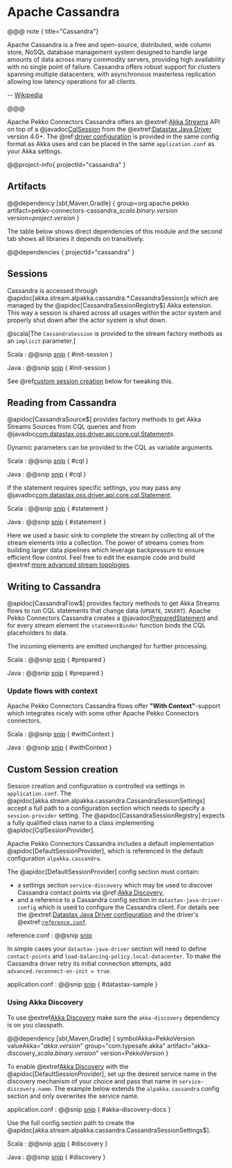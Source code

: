 # Apache Cassandra

@@@ note { title="Cassandra"}

Apache Cassandra is a free and open-source, distributed, wide column store, NoSQL database management system designed to handle large amounts of data across many commodity servers, providing high availability with no single point of failure. Cassandra offers robust support for clusters spanning multiple datacenters, with asynchronous masterless replication allowing low latency operations for all clients.

-- [Wikipedia](https://en.wikipedia.org/wiki/Apache_Cassandra)

@@@

Apache Pekko Connectors Cassandra offers an @extref:[Akka Streams](akka:/stream/index.html) API on top of a @javadoc[CqlSession](com.datastax.oss.driver.api.core.CqlSession) from the @extref:[Datastax Java Driver](cassandra-driver:) version 4.0+. The @ref:[driver configuration](#custom-session-creation) is provided in the same config format as Akka uses and can be placed in the same `application.conf` as your Akka settings.

@@project-info{ projectId="cassandra" }

## Artifacts

@@dependency [sbt,Maven,Gradle] {
  group=org.apache.pekko
  artifact=pekko-connectors-cassandra_$scala.binary.version$
  version=$project.version$
}

The table below shows direct dependencies of this module and the second tab shows all libraries it depends on transitively.

@@dependencies { projectId="cassandra" }


## Sessions

Cassandra is accessed through @apidoc[akka.stream.alpakka.cassandra.*.CassandraSession]s which are managed by the @apidoc[CassandraSessionRegistry$] Akka extension. This way a session is shared across all usages within the actor system and properly shut down after the actor system is shut down.

@scala[The `CassandraSession` is provided to the stream factory methods as an `implicit` parameter.]

Scala
: @@snip [snip](/cassandra/src/test/scala/docs/scaladsl/CassandraSourceSpec.scala) { #init-session }

Java
: @@snip [snip](/cassandra/src/test/java/docs/javadsl/CassandraSourceTest.java) { #init-session }

See @ref[custom session creation](#custom-session-creation) below for tweaking this.


## Reading from Cassandra

@apidoc[CassandraSource$] provides factory methods to get Akka Streams Sources from CQL queries and from @javadoc[com.datastax.oss.driver.api.core.cql.Statement](com.datastax.oss.driver.api.core.cql.Statement)s.

Dynamic parameters can be provided to the CQL as variable arguments.

Scala
: @@snip [snip](/cassandra/src/test/scala/docs/scaladsl/CassandraSourceSpec.scala) { #cql }

Java
: @@snip [snip](/cassandra/src/test/java/docs/javadsl/CassandraSourceTest.java) { #cql }


If the statement requires specific settings, you may pass any @javadoc[com.datastax.oss.driver.api.core.cql.Statement](com.datastax.oss.driver.api.core.cql.Statement).

Scala
: @@snip [snip](/cassandra/src/test/scala/docs/scaladsl/CassandraSourceSpec.scala) { #statement }

Java
: @@snip [snip](/cassandra/src/test/java/docs/javadsl/CassandraSourceTest.java) { #statement }


Here we used a basic sink to complete the stream by collecting all of the stream elements into a collection. The power of streams comes from building larger data pipelines which leverage backpressure to ensure efficient flow control. Feel free to edit the example code and build @extref:[more advanced stream topologies](akka:stream/stream-introduction.html).


## Writing to Cassandra

@apidoc[CassandraFlow$] provides factory methods to get Akka Streams flows to run CQL statements that change data (`UPDATE`, `INSERT`). Apache Pekko Connectors Cassandra creates a @javadoc[PreparedStatement](com.datastax.oss.driver.api.core.cql.PreparedStatement) and for every stream element the `statementBinder` function binds the CQL placeholders to data.

The incoming elements are emitted unchanged for further processing.

Scala
: @@snip [snip](/cassandra/src/test/scala/docs/scaladsl/CassandraFlowSpec.scala) { #prepared }

Java
: @@snip [snip](/cassandra/src/test/java/docs/javadsl/CassandraFlowTest.java) { #prepared }

### Update flows with context

Apache Pekko Connectors Cassandra flows offer **"With Context"**-support which integrates nicely with some other Apache Pekko Connectors connectors.

Scala
: @@snip [snip](/cassandra/src/test/scala/docs/scaladsl/CassandraFlowSpec.scala) { #withContext }

Java
: @@snip [snip](/cassandra/src/test/java/docs/javadsl/CassandraFlowTest.java) { #withContext }


## Custom Session creation

Session creation and configuration is controlled via settings in `application.conf`. The @apidoc[akka.stream.alpakka.cassandra.CassandraSessionSettings] accept a full path to a configuration section which needs to specify a `session-provider` setting. The @apidoc[CassandraSessionRegistry] expects a fully qualified class name to a class implementing @apidoc[CqlSessionProvider].

Apache Pekko Connectors Cassandra includes a default implementation @apidoc[DefaultSessionProvider], which is referenced in the default configuration `alpakka.cassandra`.

The @apidoc[DefaultSessionProvider] config section must contain:

* a settings section `service-discovery` which may be used to discover Cassandra contact points via @ref:[Akka Discovery](#using-akka-discovery),
* and a reference to a Cassandra config section in `datastax-java-driver-config` which is used to configure the Cassandra client. For details see the @extref:[Datastax Java Driver configuration](cassandra-driver:manual/core/configuration/#quick-overview) and the driver's @extref:[`reference.conf`](cassandra-driver:manual/core/configuration/reference/).

reference.conf
: @@snip [snip](/cassandra/src/main/resources/reference.conf)

In simple cases your `datastax-java-driver` section will need to define `contact-points` and `load-balancing-policy.local-datacenter`. To make the Cassandra driver retry its initial connection attempts, add `advanced.reconnect-on-init = true`.

application.conf
: @@snip [snip](/cassandra/src/test/resources/application.conf) { #datastax-sample }


### Using Akka Discovery

To use @extref[Akka Discovery](akka:discovery/) make sure the `akka-discovery` dependency is on you classpath.

@@dependency [sbt,Maven,Gradle] {
  symbolAkka=PekkoVersion
  valueAkka="$akka.version$"
  group="com.typesafe.akka"
  artifact="akka-discovery_$scala.binary.version$"
  version=PekkoVersion
}

To enable @extref[Akka Discovery](akka:discovery/) with the @apidoc[DefaultSessionProvider], set up the desired service name in the discovery mechanism of your choice and pass that name in `service-discovery.name`. The example below extends the `alpakka.cassandra` config section and only overwrites the service name.

application.conf
: @@snip [snip](/cassandra/src/test/resources/application.conf) { #akka-discovery-docs }

Use the full config section path to create the @apidoc[akka.stream.alpakka.cassandra.CassandraSessionSettings$].

Scala
: @@snip [snip](/cassandra/src/test/scala/docs/scaladsl/AkkaDiscoverySpec.scala) { #discovery }

Java
: @@snip [snip](/cassandra/src/test/java/docs/javadsl/CassandraSourceTest.java) { #discovery }
